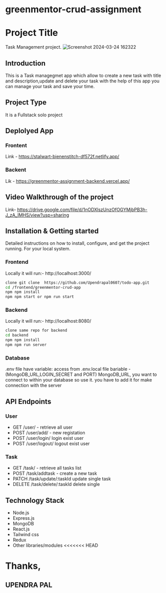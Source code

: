 # greenmentor-crud-assignment
# Project Title
  Task Management project.
  ![Screenshot 2024-03-24 162322](https://github.com/Upendrapal0607/greenmentor-crud-assignment/assets/112810287/40955249-e06b-4cca-84ef-5d13eed68f69)

## Introduction
This is a Task managegmet app which allow to create a new task with title and description,update and delete your task with the help of this app you can manage your task and save your time.
## Project Type
It is a Fullstack solo project
## Deplolyed App

### Frontent
Link - https://stalwart-bienenstitch-df572f.netlify.app/

### Backent
Lik - https://greenmentor-assignment-backend.vercel.app/

## Video Walkthrough of the project

   Link- https://drive.google.com/file/d/1nODXlszUnzOfOGYMjbPB3h-J_zA_IMHS/view?usp=sharing


## Installation & Getting started
Detailed instructions on how to install, configure, and get the project running. For your local system.
### Frontend
Locally it will run:- http://localhost:3000/
```bash
clone git clone  https://github.com/Upendrapal0607/todo-app.git
cd /frontend/greenmentor-crud-app
npm npm install
npm npm start or npm run start
```

### Backend
Locally it will run:- http://localhost:8080/
```bash
clone same repo for backend
cd backend
npm npm install
npm npm run server
```
### Database
.env file have variable: access from .env.local file bariable - (MongoDB_URL,LOGIN_SECRET and PORT)
MongoDB_URL, you want to connect to within your database so use it.
you have to add it for make connection with the server

## API Endpoints
### User 
- GET /user/ - retrieve all user
- POST /user/add/ - new registation 
- POST /user/login/ login exist user
- POST /user/logout/ logout exist user 
### Task 
- GET /task/ - retrieve all tasks list 
- POST /task/addtask - create a new task
- PATCH /task/update/:taskId update single task
- DELETE /task/delete/:taskId delete single  

## Technology Stack
- Node.js
- Express.js
- MongoDB
- React.js
- Tailwind css
- Redux 
- Other libraries/modules
<<<<<<< HEAD

# Thanks,
## UPENDRA PAL


